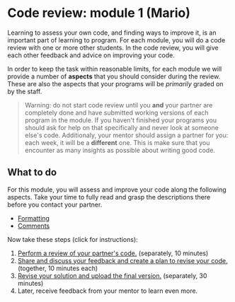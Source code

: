 # Code review: module 1 (Mario)

Learning to assess your own code, and finding ways to improve it, is an important part of learning to program. For each module, you will do a code review with one or more other students. In the code review, you will give each other feedback and advice on improving your code.

In order to keep the task within reasonable limits, for each module we will provide a number of **aspects** that you should consider during the review. These are also the aspects that your programs will be *primarily* graded on by the staff.

> Warning: do not start code review until you **and** your partner are completely done and have submitted working versions of each program in the module. If you haven't finished your programs you should ask for help on that specifically and never look at someone else's code.
> Additionaly, your mentor should assign a partner for you: each week, it will be a **different** one. This is make sure that you encounter as many insights as possible about writing good code.

## What to do

For this module, you will assess and improve your code along the following aspects. Take your time to fully read and grasp the descriptions there before you contact your partner.

- [Formatting](/quality/aspects/formatting)
- [Comments](/quality/aspects/comments)

Now take these steps (click for instructions):

1.  [Perform a review of your partner's code.](/modules/m1/review) (separately, 10 minutes)
2.  [Share and discuss your feedback and create a plan to revise your code.](/modules/m1/todo) (together, 10 minutes each)
3.  [Revise your solution and upload the final version.](/modules/m1/revised) (separately, 30 minutes)
4.  Later, receive feedback from your mentor to learn even more.
